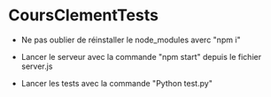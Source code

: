 # CoursClementTests

- Ne pas oublier de réinstaller le node_modules averc "npm i"

- Lancer le serveur avec la commande "npm start" depuis le fichier server.js

- Lancer les tests avec la commande "Python test.py"

